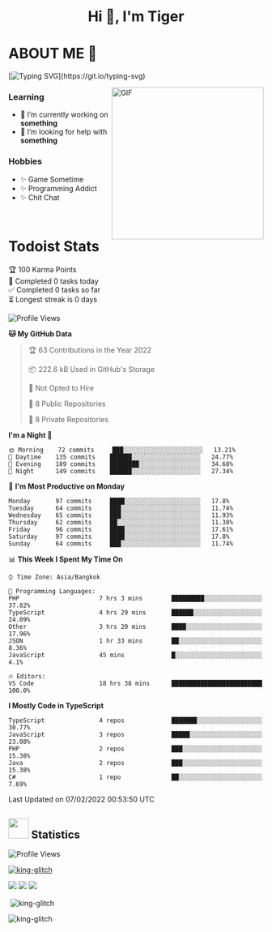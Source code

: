 <h1 align="center">Hi 👋, I'm Tiger</h1>




# ABOUT ME 💬

[![Typing SVG](https://readme-typing-svg.herokuapp.com?color=22F771&vCenter=true&lines=A+perssionate+developer+from+nowhere.)](https://git.io/typing-svg)

<img hight="200px" width="300px" alt="GIF" align="right" src="https://media.giphy.com/media/LmNwrBhejkK9EFP504/giphy.gif">

### Learning
- 🔭 I’m currently working on **something**
- 🤝 I’m looking for help with **something**

### Hobbies
- ✨ Game Sometime
- ✨ Programming Addict
- ✨ Chit Chat

</br>


# Todoist Stats

<!-- TODO-IST:START -->
🏆  100 Karma Points           
🌸  Completed 0 tasks today           
✅  Completed 0 tasks so far           
⏳  Longest streak is 0 days
<!-- TODO-IST:END -->

<!--START_SECTION:waka-->
![Profile Views](http://img.shields.io/badge/Profile%20Views-5-blue)

**🐱 My GitHub Data** 

> 🏆 63 Contributions in the Year 2022
 > 
> 📦 222.6 kB Used in GitHub's Storage 
 > 
> 🚫 Not Opted to Hire
 > 
> 📜 8 Public Repositories 
 > 
> 🔑 8 Private Repositories  
 > 
**I'm a Night 🦉** 

```text
🌞 Morning    72 commits     ███░░░░░░░░░░░░░░░░░░░░░░   13.21% 
🌆 Daytime    135 commits    ██████░░░░░░░░░░░░░░░░░░░   24.77% 
🌃 Evening    189 commits    ████████░░░░░░░░░░░░░░░░░   34.68% 
🌙 Night      149 commits    ██████░░░░░░░░░░░░░░░░░░░   27.34%

```
📅 **I'm Most Productive on Monday** 

```text
Monday       97 commits     ████░░░░░░░░░░░░░░░░░░░░░   17.8% 
Tuesday      64 commits     ███░░░░░░░░░░░░░░░░░░░░░░   11.74% 
Wednesday    65 commits     ███░░░░░░░░░░░░░░░░░░░░░░   11.93% 
Thursday     62 commits     ██░░░░░░░░░░░░░░░░░░░░░░░   11.38% 
Friday       96 commits     ████░░░░░░░░░░░░░░░░░░░░░   17.61% 
Saturday     97 commits     ████░░░░░░░░░░░░░░░░░░░░░   17.8% 
Sunday       64 commits     ███░░░░░░░░░░░░░░░░░░░░░░   11.74%

```


📊 **This Week I Spent My Time On** 

```text
⌚︎ Time Zone: Asia/Bangkok

💬 Programming Languages: 
PHP                      7 hrs 3 mins        █████████░░░░░░░░░░░░░░░░   37.82% 
TypeScript               4 hrs 29 mins       ██████░░░░░░░░░░░░░░░░░░░   24.09% 
Other                    3 hrs 20 mins       ████░░░░░░░░░░░░░░░░░░░░░   17.96% 
JSON                     1 hr 33 mins        ██░░░░░░░░░░░░░░░░░░░░░░░   8.36% 
JavaScript               45 mins             █░░░░░░░░░░░░░░░░░░░░░░░░   4.1%

🔥 Editors: 
VS Code                  18 hrs 38 mins      █████████████████████████   100.0%

```

**I Mostly Code in TypeScript** 

```text
TypeScript               4 repos             ███████░░░░░░░░░░░░░░░░░░   30.77% 
JavaScript               3 repos             █████░░░░░░░░░░░░░░░░░░░░   23.08% 
PHP                      2 repos             ███░░░░░░░░░░░░░░░░░░░░░░   15.38% 
Java                     2 repos             ███░░░░░░░░░░░░░░░░░░░░░░   15.38% 
C#                       1 repo              ██░░░░░░░░░░░░░░░░░░░░░░░   7.69%

```



 Last Updated on 07/02/2022 00:53:50 UTC
<!--END_SECTION:waka-->

## <img height="40" src="https://raw.githubusercontent.com/innng/innng/master/assets/kyubey.gif"/> Statistics

![Profile Views](https://komarev.com/ghpvc/?username=king-glitch)  

<p align="left"> 
 <a href="https://github.com/ryo-ma/github-profile-trophy">
  <img src="https://github-profile-trophy.vercel.app/?username=king-glitch&theme=dracula" alt="king-glitch" />
 </a> </p>

![](https://github-profile-summary-cards.vercel.app/api/cards/profile-details?username=king-glitch&theme=dracula)
![](https://github-profile-summary-cards.vercel.app/api/cards/stats?username=king-glitch&theme=dracula) 
![](https://github-profile-summary-cards.vercel.app/api/cards/productive-time?username=king-glitch&theme=dracula)


<p>&nbsp;<img align="center" src="https://github-readme-stats.vercel.app/api?username=king-glitch&theme=dracula" alt="king-glitch" /></p>

<p><img align="center" src="https://github-readme-streak-stats.herokuapp.com/?user=king-glitch&theme=dracula" alt="king-glitch" /></p>
